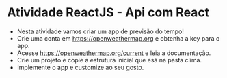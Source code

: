 # Atividade ReactJS - Api com React

- Nesta atividade vamos criar um app de previsão do tempo!
- Crie uma conta em https://openweathermap.org e obtenha a key para o app.
- Acesse https://openweathermap.org/current e leia a documentação.
- Crie um projeto e copie a estrutura inicial que esá na pasta clima.
- Implemente o app e customize ao seu gosto.

